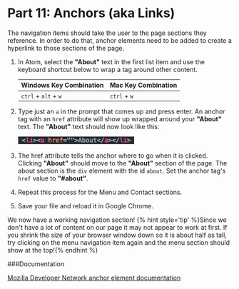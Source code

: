 # Part 11: Anchors (aka Links)

The navigation items should take the user to the page sections they reference. In order to do that, anchor elements need to be added to create a hyperlink to those sections of the page.

1. In Atom, select the **"About"** text in the first list item and use the keyboard shortcut below to wrap a tag around other content. 

    |Windows Key Combination|Mac Key Combination|
    |---|---|
    |`ctrl` + `alt` + `w`|`ctrl` + `w`|

2. Type just an `a` in the prompt that comes up and press enter. An anchor tag with an `href` attribute will show up wrapped around your **"About"** text. The **"About"** text should now look like this: 

    ![](/assets/aboutNav.png)

3. The href attribute tells the anchor where to go when it is clicked.  Clicking **"About"** should move to the **"About"** section of the page.  The about section is the `div` element with the id `about`.  Set the anchor tag's `href` value to **"#about"**.

4. Repeat this process for the Menu and Contact sections.  

5. Save your file and reload it in Google Chrome.

We now have a working navigation section!
{% hint style='tip' %}Since we don't have a lot of content on our page it may not appear to work at first.  If you shrink the size of your browser window down so it is about half as tall, try clicking on the menu navigation item again and the menu section should show at the top!{% endhint %}

###Documentation

[Mozilla Developer Network anchor element documentation](https://developer.mozilla.org/en-US/docs/Web/HTML/Element/a)











